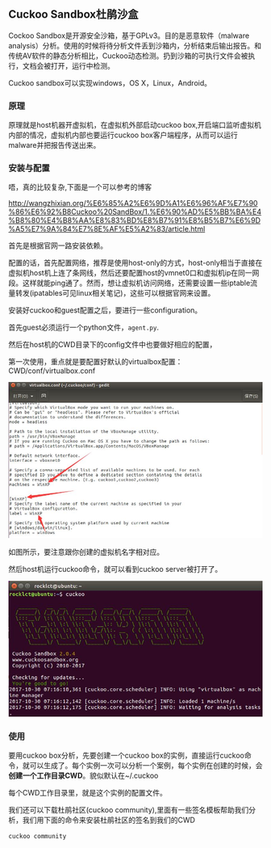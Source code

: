 ## Cuckoo Sandbox杜鹃沙盒
Cockoo Sandbox是开源安全沙箱，基于GPLv3。目的是恶意软件（malware analysis）分析。使用的时候将待分析文件丢到沙箱内，分析结束后输出报告。和传统AV软件的静态分析相比，Cuckoo动态检测。扔到沙箱的可执行文件会被执行，文档会被打开，运行中检测。

Cuckoo sandbox可以实现windows，OS X，Linux，Android。

### 原理
原理就是host机器开虚拟机，在虚拟机外部启动cuckoo box,开启端口监听虚拟机内部的情况，虚拟机内部也要运行cuckoo box客户端程序，从而可以运行malware并把报告传送出来。

### 安装与配置
唔，真的比较复杂,下面是一个可以参考的博客

<a>http://wangzhixian.org/%E6%85%A2%E6%9D%A1%E6%96%AF%E7%90%86%E6%92%B8Cuckoo%20SandBox/1.%E6%90%AD%E5%BB%BA%E4%B8%80%E4%B8%AA%E8%83%BD%E8%B7%91%E8%B5%B7%E6%9D%A5%E7%9A%84%E7%8E%AF%E5%A2%83/article.html</a>

首先是根据官网一路安装依赖。

配置的话，首先配置网络，推荐是使用host-only的方式，host-only相当于直接在虚拟机host机上连了条网线，然后还要配置host的vmnet0口和虚拟机ip在同一网段。这样就能ping通了。然而，想让虚拟机访问网络，还需要设置一些iptable流量转发(ipatables可见linux相关笔记)，这些可以根据官网来设置。

安装好cuckoo和guest配置之后，要进行一些configuration。

首先guest必须运行一个python文件，`agent.py`.

然后在host机的CWD目录下的config文件中也要做好相应的配置，

第一次使用，重点就是要配置好默认的virtualbox配置：CWD/conf/virtualbox.conf

![](image/cuckoo1.jpg)

如图所示，要注意跟你创建的虚拟机名字相对应。

然后host机运行cuckoo命令，就可以看到cuckoo server被打开了。

![](image/cuckoo0.jpg)


### 使用
要用cuckoo box分析，先要创建一个cuckoo box的实例，直接运行cuckoo命令，就可以生成了。每个实例一次可以分析一个案例，每个实例在创建的时候，会**创建一个工作目录CWD**。貌似默认在~/.cuckoo

每个CWD工作目录里，就是这个实例的配置文件。

我们还可以下载杜鹃社区(cuckoo community),里面有一些签名模板帮助我们分析，我们用下面的命令来安装杜鹃社区的签名到我们的CWD

```
cuckoo community
```
